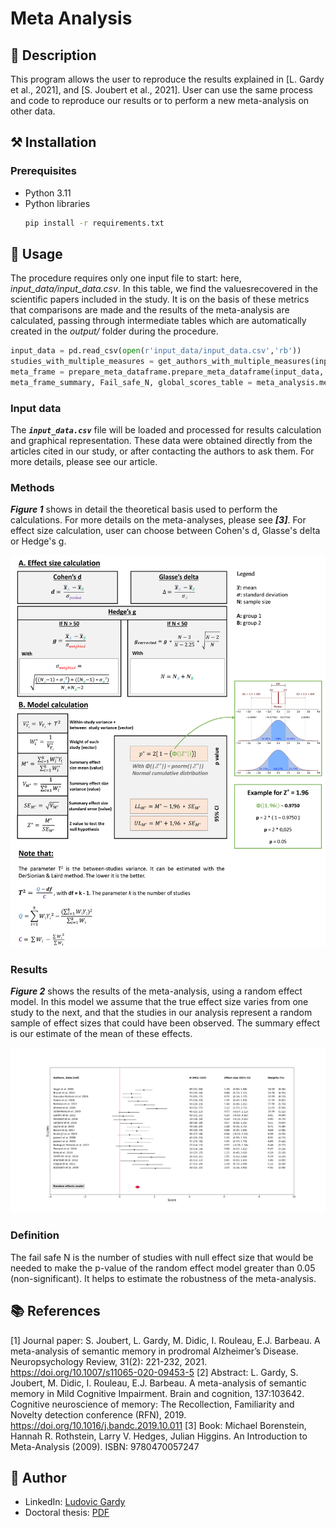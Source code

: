 # Meta Analysis

## 📄 Description
This program allows the user to reproduce the results explained in [L. Gardy et al., 2021], and [S. Joubert et al., 2021]. User can use the same process and code to reproduce our results or to perform a new meta-analysis on other data.

## ⚒️ Installation

### Prerequisites
- Python 3.11
- Python libraries
    ```sh
    pip install -r requirements.txt
    ```

## 📝 Usage
The procedure requires only one input file to start: here, *input_data/input_data.csv*. In this table, we find the values ​​recovered in the scientific papers included in the study. It is on the basis of these metrics that comparisons are made and the results of the meta-analysis are calculated, passing through intermediate tables which are automatically created in the *output/* folder during the procedure.

```python
input_data = pd.read_csv(open(r'input_data/input_data.csv','rb'))
studies_with_multiple_measures = get_authors_with_multiple_measures(input_data)
meta_frame = prepare_meta_dataframe.prepare_meta_dataframe(input_data, studies_with_multiple_measures)
meta_frame_summary, Fail_safe_N, global_scores_table = meta_analysis.meta_analysis(meta_frame)
```

### Input data
The _**`input_data.csv`**_ file will be loaded and processed for results calculation and graphical representation. These data were obtained directly from the articles cited in our study, or after contacting the authors to ask them. For more details, please see our article.

### Methods
_**Figure 1**_ shows in detail the theoretical basis used to perform the calculations. For more details on the meta-analyses, please see _**[3]**_. For effect size calculation, user can choose between Cohen's d, Glasse's delta or Hedge's g.

![](images/image1.png)

### Results
_**Figure 2**_ shows the results of the meta-analysis, using a random effect model. In this model we assume that the true effect size varies from one study to the next, and that the studies in our analysis represent a random sample of effect sizes that could have been observed. The summary effect is our estimate of the mean of these effects.

![](images/image2.png)

### Definition
The fail safe N is the number of studies with null effect size that would be needed to make the p-value of the random effect model greater than 0.05 (non-significant). It helps to estimate the robustness of the meta-analysis.

## 📚 References
[1] Journal paper: S. Joubert, L. Gardy, M. Didic, I. Rouleau, E.J. Barbeau. A meta-analysis of semantic memory in prodromal Alzheimer’s Disease. Neuropsychology Review, 31(2): 221-232, 2021. https://doi.org/10.1007/s11065-020-09453-5
[2] Abstract: L. Gardy, S. Joubert, M. Didic, I. Rouleau, E.J. Barbeau. A meta-analysis of semantic memory in Mild Cognitive Impairment. Brain and cognition, 137:103642. Cognitive neuroscience of memory: The Recollection, Familiarity and Novelty detection conference (RFN), 2019. https://doi.org/10.1016/j.bandc.2019.10.011
[3] Book: Michael Borenstein, Hannah R. Rothstein, Larry V. Hedges, Julian Higgins. An Introduction to Meta-Analysis (2009). ISBN: 9780470057247

## 👤 Author
- LinkedIn: [Ludovic Gardy](https://www.linkedin.com/in/ludovic-gardy/)
- Doctoral thesis: [PDF](http://thesesups.ups-tlse.fr/5164/1/2021TOU30190.pdf)
